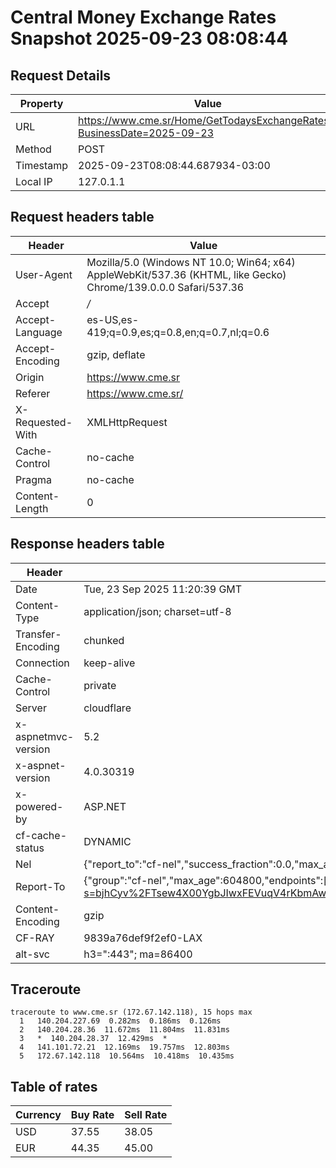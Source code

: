 # Central Money Exchange Rates Snapshot 2025-09-23 08:08:44
## Request Details

| Property | Value |
|----------|-------|
| URL | https://www.cme.sr/Home/GetTodaysExchangeRates/?BusinessDate=2025-09-23 |
| Method | POST |
| Timestamp | 2025-09-23T08:08:44.687934-03:00 |
| Local IP | 127.0.1.1 |
    
## Request headers table

| Header | Value |
|--------|-------|
| User-Agent | Mozilla/5.0 (Windows NT 10.0; Win64; x64) AppleWebKit/537.36 (KHTML, like Gecko) Chrome/139.0.0.0 Safari/537.36 |
| Accept | */* |
| Accept-Language | es-US,es-419;q=0.9,es;q=0.8,en;q=0.7,nl;q=0.6 |
| Accept-Encoding | gzip, deflate |
| Origin | https://www.cme.sr |
| Referer | https://www.cme.sr/ |
| X-Requested-With | XMLHttpRequest |
| Cache-Control | no-cache |
| Pragma | no-cache |
| Content-Length | 0 |

    
## Response headers table
| Header | Value |
|--------|-------|
| Date | Tue, 23 Sep 2025 11:20:39 GMT |
| Content-Type | application/json; charset=utf-8 |
| Transfer-Encoding | chunked |
| Connection | keep-alive |
| Cache-Control | private |
| Server | cloudflare |
| x-aspnetmvc-version | 5.2 |
| x-aspnet-version | 4.0.30319 |
| x-powered-by | ASP.NET |
| cf-cache-status | DYNAMIC |
| Nel | {"report_to":"cf-nel","success_fraction":0.0,"max_age":604800} |
| Report-To | {"group":"cf-nel","max_age":604800,"endpoints":[{"url":"https://a.nel.cloudflare.com/report/v4?s=bjhCyv%2FTsew4X00YgbJIwxFEVuqV4rKbmAwKcrziOw7S2mSrwYdODUkx9NCy9sB0cJD6gVMPkc7AsjvA5QVfDXROZCpEBnev9QI%3D"}]} |
| Content-Encoding | gzip |
| CF-RAY | 9839a76def9f2ef0-LAX |
| alt-svc | h3=":443"; ma=86400 |

## Traceroute 

```
traceroute to www.cme.sr (172.67.142.118), 15 hops max
  1   140.204.227.69  0.282ms  0.186ms  0.126ms 
  2   140.204.28.36  11.672ms  11.804ms  11.831ms 
  3   *  140.204.28.37  12.429ms  * 
  4   141.101.72.21  12.169ms  19.757ms  12.803ms 
  5   172.67.142.118  10.564ms  10.418ms  10.435ms 

```


## Table of rates

| Currency | Buy Rate | Sell Rate |
|----------|----------|-----------|
| USD | 37.55 | 38.05 |
| EUR | 44.35 | 45.00 |
